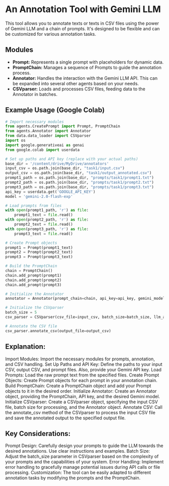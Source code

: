 # An Annotation Tool with Gemini LLM

This tool allows you to annotate texts or texts in CSV files using the power of Gemini LLM and a chain of prompts. It's designed to be flexible and can be customized for various annotation tasks.

## Modules

* **Prompt:** Represents a single prompt with placeholders for dynamic data.
* **PromptChain:** Manages a sequence of Prompts to guide the annotation process.
* **Annotator:** Handles the interaction with the Gemini LLM API. This can be expanded into several other agents based on your needs.
* **CSVparser:** Loads and processes CSV files, feeding data to the Annotator in batches.

## Example Usage (Google Colab)

```python
# Import necessary modules
from agents.CreatePrompt import Prompt, PromptChain
from agents.Annotator import Annotator
from data.data_loader import CSVparser
import os
import google.generativeai as genai
from google.colab import userdata

# Set up paths and API key (replace with your actual paths)
base_dir = '/content/drive/MyDrive/annotators' 
input_csv = os.path.join(base_dir, "task1/input.csv") 
output_csv = os.path.join(base_dir, "task1/output_annotated.csv")
prompt1_path = os.path.join(base_dir, "prompts/task1/prompt1.txt")
prompt2_path = os.path.join(base_dir, "prompts/task1/prompt2.txt")
prompt3_path = os.path.join(base_dir, "prompts/task1/prompt3.txt")
api_key = userdata.get('GOOGLE_API_KEY')
model = 'gemini-2.0-flash-exp' 

# Load prompts from files
with open(prompt1_path, 'r') as file:
    prompt1_text = file.read()
with open(prompt2_path, 'r') as file:
    prompt2_text = file.read()
with open(prompt3_path, 'r') as file:
    prompt3_text = file.read()

# Create Prompt objects
prompt1 = Prompt(prompt1_text)
prompt2 = Prompt(prompt2_text)
prompt3 = Prompt(prompt3_text)

# Build the PromptChain
chain = PromptChain()
chain.add_prompt(prompt1)
chain.add_prompt(prompt2)
chain.add_prompt(prompt3)

# Initialize the Annotator
annotator = Annotator(prompt_chain=chain, api_key=api_key, gemini_model=model)

# Initialize the CSVparser
batch_size = 5  
csv_parser = CSVparser(csv_file=input_csv, batch_size=batch_size, llm_agents=annotator)

# Annotate the CSV file
csv_parser.annotate_csv(output_file=output_csv)
```
## Explanation:
Import Modules: Import the necessary modules for prompts, annotation, and CSV handling.
Set Up Paths and API Key: Define the paths to your input CSV, output CSV, and prompt files. Also, provide your Gemini API key.
Load Prompts: Load the raw prompt text from the specified files.
Create Prompt Objects: Create Prompt objects for each prompt in your annotation chain.
Build PromptChain: Create a PromptChain object and add your Prompt objects to it in the desired order.
Initialize Annotator: Create an Annotator object, providing the PromptChain, API key, and the desired Gemini model.
Initialize CSVparser: Create a CSVparser object, specifying the input CSV file, batch size for processing, and the Annotator object.
Annotate CSV: Call the annotate_csv method of the CSVparser to process the input CSV file and save the annotated output to the specified output file.

## Key Considerations:
Prompt Design: Carefully design your prompts to guide the LLM towards the desired annotations. Use clear instructions and examples.
Batch Size: Adjust the batch_size parameter in CSVparser based on the complexity of your prompts and the capabilities of your system.
Error Handling: Implement error handling to gracefully manage potential issues during API calls or file processing.
Customization: The tool can be easily adapted to different annotation tasks by modifying the prompts and the PromptChain.

